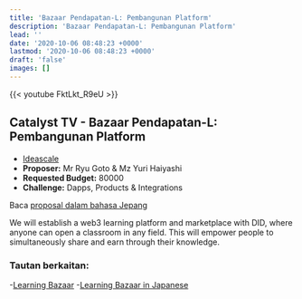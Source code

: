 ```yaml
---
title: 'Bazaar Pendapatan-L: Pembangunan Platform'
description: 'Bazaar Pendapatan-L: Pembangunan Platform'
lead: ''
date: '2020-10-06 08:48:23 +0000'
lastmod: '2020-10-06 08:48:23 +0000'
draft: 'false'
images: []
---
```


{{&lt;  youtube FktLkt_R9eU &gt;}}

## Catalyst TV - Bazaar Pendapatan-L: Pembangunan Platform

- [Ideascale](https://cardano.ideascale.com/c/idea/420827)
- **Proposer:** Mr Ryu Goto &amp; Mz Yuri Haiyashi
- **Requested Budget:** 80000
- **Challenge:** Dapps, Products &amp; Integrations

Baca [proposal dalam bahasa Jepang](https://docs.google.com/document/d/12VEdNcTaieAi2Y7Al1wbvVk6l0jFns7o67CkWm5NQgc/edit)

We will establish a web3 learning platform and marketplace with DID, where anyone can open a classroom in any field. This will empower people to simultaneously share and earn through their knowledge.

### Tautan berkaitan:

-[Learning Bazaar](https://www.canva.com/design/DAFETPbLbMU/u_adNipEF7lzjMBRrCjPFQ/view?utm_content=DAFETPbLbMU&utm_campaign=designshare&utm_medium=link&utm_source=publishsharelink) -[Learning Bazaar in Japanese](https://www.canva.com/design/DAFFCcWs-hE/54g1QUqDm039aW-jSV_9YA/view)
